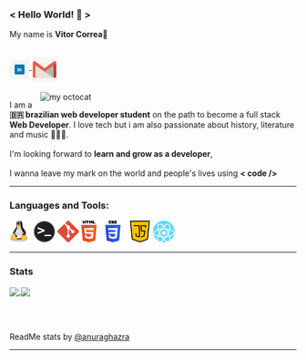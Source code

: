 
### < Hello World! 👋 > </br>

My name is **Vitor Correa**🖤 <br></br>

<p align="left">
  
<a target="_blank" href="https://www.linkedin.com/in/m-thays-costa/">
  <img align="middle" alt="LinkedIN" width="35px" src="./images/linkedin.jpg" />
</a>

<a target="_blank" href="mailto:thayscosta3@gmail.com">
  <img align="middle" alt="E-mail" width="45px" src="./images/gmail.jpg" /><br>
</a>
<br>

<img align="right" alt="my octocat" width="450px" src="./images/octocat.png" />
</p>

I am a **🇧🇷 brazilian web developer student** on the path to become a full stack **Web Developer**. I love tech but i am also passionate about history, literature and music 🎸🤘🏽.
</br><br>
I'm looking forward to **learn and grow as a developer**,
</br><br>
I wanna leave my mark on the world and people's lives using **< code />** <br>

---

### Languages and Tools:  

<code><img height="38" src="./images/linux.png" alt="linux"/></code>
<code><img height="38" src="./images/terminal.png" alt="terminal"></code>
<code><img height="38" src="./images/git.png" alt="git"/></code>
<code><img height="38" src="./images/html5.png" alt="html5"/></code>
<code><img height="38" src="./images/css3.png" alt="css3"/></code>
<code><img height="38" src="./images/js.png" alt="Java Script"></code>
<code><img height="38" src="./images/react.png" alt="react"></code>

---

### Stats

<a target="_blank" href="https://github.com/VitorCorrea18">
  <img align="center" height="160" src="(https://github-readme-stats.vercel.app/api?username=VitorCorrea18&hide=stars,issues&theme=gruvbox&show_icons=true&count_private=true&include_all_commits=true)](https://github.com/anuraghazra/github-readme-stats)" />
</a>

<a target="_blank" href="https://github.com/thayscosta3">
  <img align="center" height="160" src="https://github-readme-stats.vercel.app/api/top-langs/?username=VitorCorrea18&layout=compact&theme=gruvbox&hide=shell&show_icons=true)](https://github.com/anuraghazra/github-readme-stats" />
</a>

<br></br>

<p align="left">
  ReadMe stats by 
  <a target="_blank" href="https://github.com/anuraghazra/github-readme-stats"> @anuraghazra</a>
</p>

---

<!-- [![Anurag's GitHub stats](https://github-readme-stats.vercel.app/api?username=VitorCorrea18&hide=stars,issues&theme=gruvbox&show_icons=true&count_private=true&include_all_commits=true)](https://github.com/anuraghazra/github-readme-stats)

[![Top Langs](https://github-readme-stats.vercel.app/api/top-langs/?username=VitorCorrea18&layout=compact&theme=gruvbox&hide=shell&show_icons=true)](https://github.com/anuraghazra/github-readme-stats)

Stats by @anuraghazra

![image](https://user-images.githubusercontent.com/90797919/159570565-dc2c9e32-503c-45d9-a919-4fb701a9659a.png) -->

